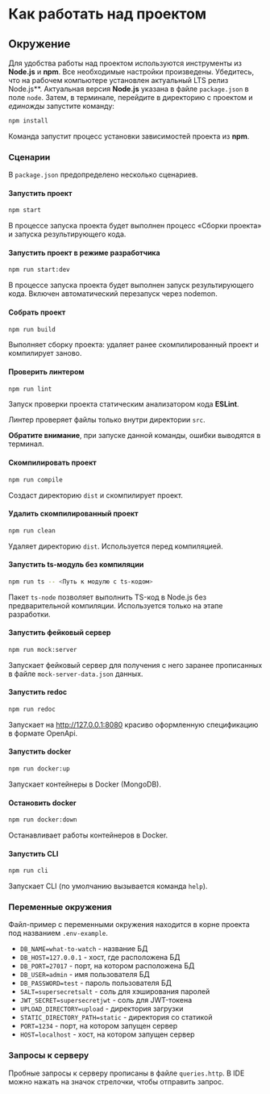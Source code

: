 # Как работать над проектом

## Окружение

Для удобства работы над проектом используются инструменты из **Node.js** и **npm**. Все необходимые настройки произведены. Убедитесь, что на рабочем компьютере установлен актуальный LTS релиз Node.js**. Актуальная версия **Node.js** указана в файле `package.json` в поле `node`. Затем, в терминале, перейдите в директорию с проектом и _единожды_ запустите команду:

```bash
npm install
```

Команда запустит процесс установки зависимостей проекта из **npm**.

### Сценарии

В `package.json` предопределено несколько сценариев.

#### Запустить проект

```bash
npm start
```

В процессе запуска проекта будет выполнен процесс «Сборки проекта» и запуска результирующего кода.

#### Запустить проект в режиме разработчика

```bash
npm run start:dev
```

В процессе запуска проекта будет выполнен запуск результирующего кода. Включен автоматический перезапуск через nodemon.

#### Собрать проект

```bash
npm run build
```

Выполняет сборку проекта: удаляет ранее скомпилированный проект и компилирует заново.

#### Проверить линтером

```bash
npm run lint
```

Запуск проверки проекта статическим анализатором кода **ESLint**.

Линтер проверяет файлы только внутри директории `src`.

**Обратите внимание**, при запуске данной команды, ошибки выводятся в терминал.

#### Скомпилировать проект

```bash
npm run compile
```

Создаст директорию `dist` и скомпилирует проект.

#### Удалить скомпилированный проект

```bash
npm run clean
```

Удаляет директорию `dist`. Используется перед компиляцией.

#### Запустить ts-модуль без компиляции

```bash
npm run ts -- <Путь к модулю с ts-кодом>
```

Пакет `ts-node` позволяет выполнить TS-код в Node.js без предварительной компиляции. Используется только на этапе разработки.

#### Запустить фейковый сервер

```bash
npm run mock:server
```

Запускает фейковый сервер для получения с него заранее прописанных в файле `mock-server-data.json` данных.

#### Запустить redoc

```bash
npm run redoc
```

Запускает на http://127.0.0.1:8080 красиво оформленную спецификацию в формате OpenApi.

#### Запустить docker

```bash
npm run docker:up
```

Запускает контейнеры в Docker (MongoDB).

#### Остановить docker

```bash
npm run docker:down
```

Останавливает работы контейнеров в Docker.

#### Запустить CLI

```bash
npm run cli
```

Запускает CLI (по умолчанию вызывается команда `help`).

### Переменные окружения

Файл-пример с переменными окружения находится в корне проекта под названием `.env-example`.

- `DB_NAME=what-to-watch` - название БД
- `DB_HOST=127.0.0.1` - хост, где расположена БД
- `DB_PORT=27017` - порт, на котором расположена БД
- `DB_USER=admin` - имя пользователя БД
- `DB_PASSWORD=test` - пароль пользователя БД
- `SALT=supersecretsalt` - соль для хэширования паролей
- `JWT_SECRET=supersecretjwt` - соль для JWT-токена
- `UPLOAD_DIRECTORY=upload` - директория загрузки 
- `STATIC_DIRECTORY_PATH=static` - директория со статикой
- `PORT=1234` - порт, на котором запущен сервер
- `HOST=localhost` - хост, на котором запущен сервер

### Запросы к серверу

Пробные запросы к серверу прописаны в файле `queries.http`. В IDE можно нажать на значок стрелочки, чтобы отправить запрос.

